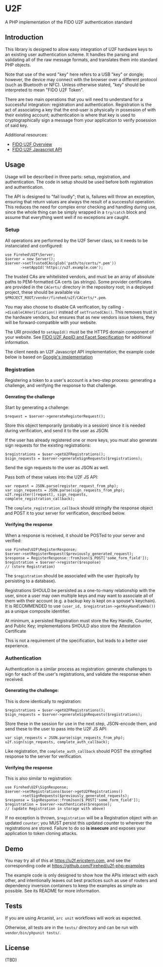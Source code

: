 # U2F

A PHP implementation of the FIDO U2F authentication standard

## Introduction

This library is designed to allow easy integration of U2F hardware keys to an
existing user authentication scheme. It handles the parsing and validating all
of the raw message formats, and translates them into standard PHP objects.

Note that use of the word "key" here refers to a USB "key" or dongle; however,
the device may connect with the browser over a different protocol (such as
Bluetooth or NFC). Unless otherwise stated, "key" should be interpreted to mean
"FIDO U2F Token".

There are two main operations that you will need to understand for a successful
integration: registration and authentication. Registration is the act of
associating a key that the end-user is physically in posession of with their
existing account; authentication is where that key is used to cryptographically
sign a message from your application to verify posession of said key.

Additional resources:

* [FIDO U2F Overview](https://fidoalliance.org/specs/fido-u2f-v1.0-nfc-bt-amendment-20150514/fido-u2f-overview.html)
* [FIDO U2F Javascript API](https://fidoalliance.org/specs/fido-u2f-v1.0-nfc-bt-amendment-20150514/fido-u2f-javascript-api.html)

## Usage

Usage will be described in three parts: setup, registration, and
authentication. The code in setup should be used before both registration and
authentication.

The API is designed to "fail loudly"; that is, failures will throw an
exception, ensuring that return values are always the result of a successful
operation. This reduces the need for complex error checking and handling during
use, since the whole thing can be simply wrapped in a `try/catch` block and
assume that everything went well if no exceptions are caught.

### Setup

All operations are performed by the U2F Server class, so it needs to be
instanciated and configured:

    use Firehed\U2F\Server;
    $server = new Server();
    $server->setTrustedCAs(glob('path/to/certs/*.pem'))
           ->setAppId('https://u2f.example.com');

The trusted CAs are whitelisted vendors, and must be an array of absolute paths
to PEM-formatted CA certs (as strings). Some provider certificates are provided
in the `CACerts/` directory in the repository root; in a deployed project,
these should be available via `$PROJECT_ROOT/vendor/firehed/u2f/CACerts/*.pem`.

You may also choose to disable CA verification, by calling
`->disableCAVerification()` instead of `setTrustedCAs()`. This removes trust in
the hardware vendors, but ensures that as new vendors issue tokens, they will
be forward-compatible with your website.

The URI provided to `setAppId()` must be the HTTPS domain component of your
website. See [FIDO U2F AppID and Facet Specification](https://fidoalliance.org/specs/fido-u2f-v1.0-nfc-bt-amendment-20150514/fido-appid-and-facets.html#appid-example-1)
for additional information.

The client needs an U2F Javascript API implementation; the example code below
is based on [Google's implementation](https://github.com/google/u2f-ref-code/blob/master/u2f-gae-demo/war/js/u2f-api.js)

### Registration

Registering a token to a user's account is a two-step process: generating
a challenge, and verifying the response to that challenge.

#### Genrating the challenge

Start by generating a challenge:

    $request = $server->generateRegisterRequest();

Store this object temporarily (probably in a session) since it is needed during
verification, and send it to the user as JSON.

If the user has already registered one or more keys, you must also generate
sign requests for the existing registrations:

    $registrations = $user->getU2FRegistrations();
    $sign_requests = $server->generateSignRequests($registrations);

Send the sign requests to the user as JSON as well.

Pass both of these values into the U2F JS API:

    var request = JSON.parse(register_request_from_php);
    var sign_requests = JSON.parse(sign_requests_from_php);
    u2f.register([request], sign_requests, complete_registration_callback);

The `complete_registration_callback` should stringify the response object and
POST it to your server for verification, described below.

#### Verifying the response

When a response is received, it should be POSTed to your server and verified:

    use Firehed\U2F\RegisterResponse;
    $server->setRegisterRequest($previously_generated_request);
    $response = RegisterResponse::fromJson($_POST['some_form_field']);
    $registration = $server->register($response)
    // (store Registration)

The `$registration` should be associated with the user (typically by persisting
to a database).

Registrations SHOULD be persisted as a one-to-many relationship with the user,
since a user may own multiple keys and may want to associate all of them with
their account (e.g. a backup key is kept on a spouse's keychain). It is
RECOMMENDED to use `(user_id, $registration->getKeyHandleWeb())` as a unique
composite identifier.

At minimum, a persisted Registration must store the Key Handle, Counter, and
Public Key; implementations SHOULD also store the Attestation Certificate

This is not a requirement of the specification, but leads to a better user
experience.

### Authentication

Authentication is a similar process as registration: generate challenges to
sign for each of the user's registrations, and validate the response when
received.

#### Generating the challenge:

This is done identically to registration:

    $registrations = $user->getU2FRegistrations();
    $sign_requests = $server->generateSignRequests($registrations);

Store these in the session for use in the next step, JSON-encode them, and send
these to the user to pass into the U2F JS API:

    var sign_requests = JSON.parse(sign_requests_from_php);
    u2f.sign(sign_requests, complete_auth_callback);

Like registration, the `complete_auth_callback` should POST the stringified
response to the server for verification.

#### Verifying the response

This is also similar to registration:

    use Firehed\U2F\SignResponse;
    $server->setRegistrations($user->getU2FRegistrations()
           ->setSignRequests($previously_generated_requests);
    $response = SignResponse::fromJson($_POST['some_form_field']);
    $registration = $server->authenticate($response);
    // (update Registration in storage with above)

If no exception is thrown, `$registration` will be a Registration object with
an updated `counter`; you MUST persist this updated counter to wherever the
registrations are stored. Failure to do so **is insecure** and exposes your
application to token cloning attacks.

## Demo

You may try all of this at https://u2f.ericstern.com, and see the corresponding
code at https://github.com/Firehed/u2f-php-examples

The example code is only designed to show how the APIs interact with each
other, and intentionally leaves out best practices such as use of routers and
dependency inversion containers to keep the examples as simple as possible. See
its README for more information.

## Tests

If you are using Arcanist, `arc unit` workflows will work as expected.

Otherwise, all tests are in the `tests/` directory and can be run with
`vendor/bin/phpunit tests/`.

## License
 (TBD)
